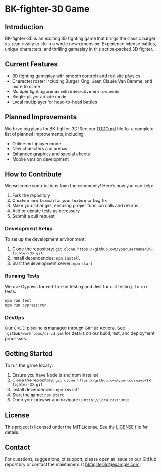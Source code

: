 # BK-fighter-3D Game

## Introduction
BK-fighter-3D is an exciting 3D fighting game that brings the classic burger vs. jean rivalry to life in a whole new dimension. Experience intense battles, unique characters, and thrilling gameplay in this action-packed 3D fighter.

## Current Features
- 3D fighting gameplay with smooth controls and realistic physics
- Character roster including Burger King, Jean Claude Van Damme, and more to come
- Multiple fighting arenas with interactive environments
- Single-player arcade mode
- Local multiplayer for head-to-head battles

## Planned Improvements
We have big plans for BK-fighter-3D! See our [TODO.md](TODO.md) file for a complete list of planned improvements, including:
- Online multiplayer mode
- New characters and arenas
- Enhanced graphics and special effects
- Mobile version development

## How to Contribute
We welcome contributions from the community! Here's how you can help:

1. Fork the repository
2. Create a new branch for your feature or bug fix
3. Make your changes, ensuring proper function calls and returns
4. Add or update tests as necessary
5. Submit a pull request

### Development Setup
To set up the development environment:
1. Clone the repository: `git clone https://github.com/yourusername/BK-fighter-3D.git`
2. Install dependencies: `npm install`
3. Start the development server: `npm start`

### Running Tests
We use Cypress for end-to-end testing and Jest for unit testing. To run tests:

```bash
npm run test
npm run cypress:run
```

### DevOps
Our CI/CD pipeline is managed through GitHub Actions. See `.github/workflows/ci-cd.yml` for details on our build, test, and deployment processes.

## Getting Started
To run the game locally:
1. Ensure you have Node.js and npm installed
2. Clone the repository: `git clone https://github.com/yourusername/BK-fighter-3D.git`
3. Install dependencies: `npm install`
4. Start the game: `npm start`
5. Open your browser and navigate to `http://localhost:3000`

## License
This project is licensed under the MIT License. See the [LICENSE](LICENSE) file for details.

## Contact
For questions, suggestions, or support, please open an issue on our GitHub repository or contact the maintainers at bkfighter3d@example.com.